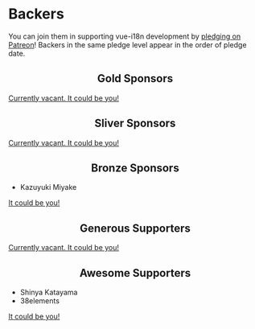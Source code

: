 # Backers

You can join them in supporting vue-i18n development by [pledging on Patreon](https://www.patreon.com/kazupon)! Backers in the same pledge level appear in the order of pledge date.

<h2 align="center">Gold Sponsors</h2>

[Currently vacant. It could be you!](https://www.patreon.com/bePatron?c=1597144&patAmt=500.0)

<h2 align="center">Sliver Sponsors</h2>

[Currently vacant. It could be you!](https://www.patreon.com/bePatron?c=1597144&patAmt=250.0)

<h2 align="center">Bronze Sponsors</h2>

- Kazuyuki Miyake

[It could be you!](https://www.patreon.com/bePatron?c=1597144&patAmt=100.0)

<h2 align="center">Generous Supporters</h2>

[Currently vacant. It could be you!](https://www.patreon.com/bePatron?c=1597144&patAmt=50.0)

<h2 align="center">Awesome Supporters</h2>

- Shinya Katayama
- 38elements

[It could be you!](https://www.patreon.com/bePatron?c=1597144&patAmt=20.0)
